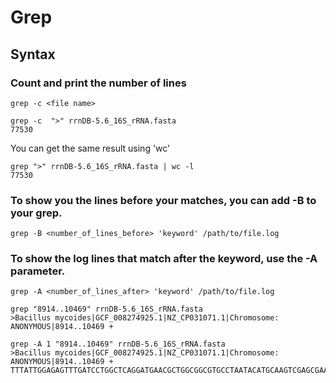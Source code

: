 # Grep


## Syntax

### Count and print the number of lines
`grep -c <file name>`
```
grep -c  ">" rrnDB-5.6_16S_rRNA.fasta
77530
```

You can get the same result using 'wc'
```
grep ">" rrnDB-5.6_16S_rRNA.fasta | wc -l
77530
```

### To show you the lines before your matches, you can add -B to your grep.
```
grep -B <number_of_lines_before> 'keyword' /path/to/file.log
```

### To show the log lines that match after the keyword, use the -A parameter.
```
grep -A <number_of_lines_after> 'keyword' /path/to/file.log
```
```
grep "8914..10469" rrnDB-5.6_16S_rRNA.fasta
>Bacillus mycoides|GCF_008274925.1|NZ_CP031071.1|Chromosome: ANONYMOUS|8914..10469 +
```
```
grep -A 1 "8914..10469" rrnDB-5.6_16S_rRNA.fasta
>Bacillus mycoides|GCF_008274925.1|NZ_CP031071.1|Chromosome: ANONYMOUS|8914..10469 +
TTTATTGGAGAGTTTGATCCTGGCTCAGGATGAACGCTGGCGGCGTGCCTAATACATGCAAGTCGAGCGAATGGATTAA
```
